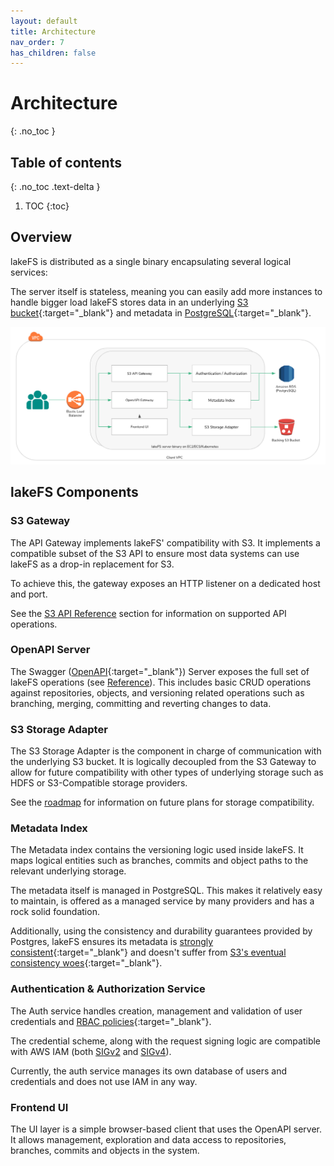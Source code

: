 ```yaml
---
layout: default
title: Architecture
nav_order: 7
has_children: false
---
```

# Architecture
{: .no_toc }


## Table of contents
{: .no_toc .text-delta }

1. TOC
{:toc}

## Overview

lakeFS is distributed as a single binary encapsulating several logical services:

The server itself is stateless, meaning you can easily add more instances to handle bigger load
lakeFS stores data in an underlying [S3 bucket](https://aws.amazon.com/s3/){:target="_blank"} and metadata in [PostgreSQL](https://www.postgresql.org/){:target="_blank"}.

![Architecture](assets/img/arch.png)

## lakeFS Components

### S3 Gateway

The API Gateway implements lakeFS' compatibility with S3. It implements a compatible subset of the S3 API to ensure most data systems can use lakeFS as a drop-in replacement for S3.

To achieve this, the gateway exposes an HTTP listener on a dedicated host and port.

See the [S3 API Reference](reference/s3.md) section for information on supported API operations.

### OpenAPI Server

The Swagger ([OpenAPI](https://swagger.io/docs/specification/2-0/basic-structure/){:target="_blank"}) Server exposes the full set of lakeFS operations (see [Reference](reference/api.md)). This includes basic CRUD operations against repositories, objects, and versioning related operations such as branching, merging, committing and reverting changes to data.

### S3 Storage Adapter

The S3 Storage Adapter is the component in charge of communication with the underlying S3 bucket. It is logically decoupled from the S3 Gateway to allow for future compatibility with other types of underlying storage such as HDFS or S3-Compatible storage providers.

See the [roadmap](roadmap.md) for information on future plans for storage compatibility. 

### Metadata Index

The Metadata index contains the versioning logic used inside lakeFS. It maps logical entities such as branches, commits and object paths to the relevant underlying storage.

The metadata itself is managed in PostgreSQL. This makes it relatively easy to maintain, is offered as a managed service by many providers and has a rock solid foundation.

Additionally, using the consistency and durability guarantees provided by Postgres, lakeFS ensures its metadata is [strongly consistent](https://en.wikipedia.org/wiki/Strong_consistency){:target="_blank"} and doesn't suffer from [S3's eventual consistency woes](https://docs.aws.amazon.com/AmazonS3/latest/dev/Introduction.html#ConsistencyModel){:target="_blank"}.

### Authentication & Authorization Service

The Auth service handles creation, management and validation of user credentials and [RBAC policies](https://en.wikipedia.org/wiki/Role-based_access_control){:target="_blank"}.

The credential scheme, along with the request signing logic are compatible with AWS IAM (both [SIGv2](https://docs.aws.amazon.com/general/latest/gr/signature-version-2.html) and [SIGv4](https://docs.aws.amazon.com/general/latest/gr/signature-version-4.html)).

Currently, the auth service manages its own database of users and credentials and does not use IAM in any way. 

### Frontend UI

The UI layer is a simple browser-based client that uses the OpenAPI server. It allows management, exploration and data access to repositories, branches, commits and objects in the system.
